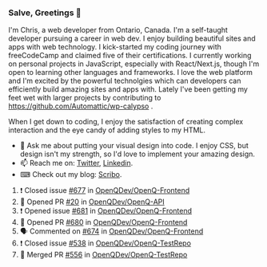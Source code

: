 ### Salve, Greetings 👋

I'm Chris, a web developer from Ontario, Canada. I'm a self-taught developer pursuing a career in web dev. I enjoy building beautiful sites and apps with web technology.
I kick-started my coding journey with freeCodeCamp and claimed five of their certifications.  I currently working on personal projects in JavaScript, especially with React/Next.js, though I'm open to learning other languages and frameworks. I love the web platform and I'm excited by the powerful technolgies which can developers can efficiently build amazing sites and apps with. Lately I've been getting my feet wet with larger projects by contributing to https://github.com/Automattic/wp-calypso .

When I get down to coding, I enjoy the satisfaction of creating complex interaction and the eye candy of adding styles to my HTML. 

- 💬 Ask me about putting your visual design into code. I enjoy CSS, but design isn't my strength, so I'd love to implement your amazing design.
- 📫 Reach me on: [Twitter](https://twitter.com/Christo28120856), [Linkedin](https://www.linkedin.com/in/christopher-stevers-07b9a5204/).
- ⌨ Check out my blog: [Scribo](https://christopherstevers.cf).
<!--
**Christopher-Stevers/Christopher-Stevers** is a ✨ _special_ ✨ repository because its `README.md` (this file) appears on your GitHub profile.

Here are some ideas to get you started:

- 🔭 I’m currently working on ...
- 🌱 I’m currently learning ...
- 👯 I’m looking to collaborate on ...
- 🤔 I’m looking for help with ...
- 😄 Pronouns: ...
- ⚡ Fun fact: ...
-->

<!--START_SECTION:activity-->
1. ❗️ Closed issue [#677](https://github.com/OpenQDev/OpenQ-Frontend/issues/677) in [OpenQDev/OpenQ-Frontend](https://github.com/OpenQDev/OpenQ-Frontend)
2. 💪 Opened PR [#20](https://github.com/OpenQDev/OpenQ-API/pull/20) in [OpenQDev/OpenQ-API](https://github.com/OpenQDev/OpenQ-API)
3. ❗️ Opened issue [#681](https://github.com/OpenQDev/OpenQ-Frontend/issues/681) in [OpenQDev/OpenQ-Frontend](https://github.com/OpenQDev/OpenQ-Frontend)
4. 💪 Opened PR [#680](https://github.com/OpenQDev/OpenQ-Frontend/pull/680) in [OpenQDev/OpenQ-Frontend](https://github.com/OpenQDev/OpenQ-Frontend)
5. 🗣 Commented on [#674](https://github.com/OpenQDev/OpenQ-Frontend/issues/674) in [OpenQDev/OpenQ-Frontend](https://github.com/OpenQDev/OpenQ-Frontend)
6. ❗️ Closed issue [#538](https://github.com/OpenQDev/OpenQ-TestRepo/issues/538) in [OpenQDev/OpenQ-TestRepo](https://github.com/OpenQDev/OpenQ-TestRepo)
7. 🎉 Merged PR [#556](https://github.com/OpenQDev/OpenQ-TestRepo/pull/556) in [OpenQDev/OpenQ-TestRepo](https://github.com/OpenQDev/OpenQ-TestRepo)
<!--END_SECTION:activity-->
